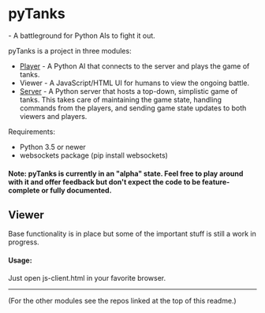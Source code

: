 # pyTanks
 \- A battleground for Python AIs to fight it out.

pyTanks is a project in three modules:
- [Player](https://github.com/JoelEager/pyTanks.Player) - A Python AI that connects to the server and plays the game of tanks.
- Viewer - A JavaScript/HTML UI for humans to view the ongoing battle.
- [Server](https://github.com/JoelEager/pyTanks.Server) - A Python server that hosts a top-down, simplistic game of tanks. This takes care of maintaining the game state, handling commands from the players, and sending game state updates to both viewers and players.

Requirements:
- Python 3.5 or newer
- websockets package (pip install websockets)

#### Note: pyTanks is currently in an "alpha" state. Feel free to play around with it and offer feedback but don't expect the code to be feature-complete or fully documented.

## Viewer
Base functionality is in place but some of the important stuff is still a work in progress.

#### Usage:
Just open js-client.html in your favorite browser.

---
(For the other modules see the repos linked at the top of this readme.)